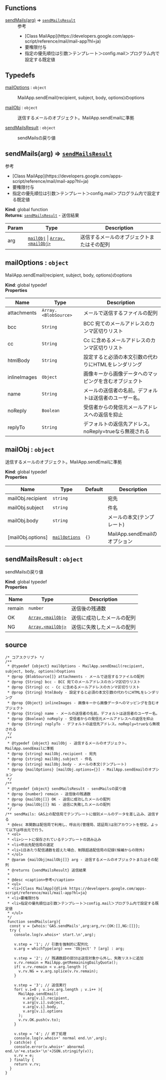 ## Functions

<dl>
<dt><a href="#sendMails">sendMails(arg)</a> ⇒ <code><a href="#sendMailsResult">sendMailsResult</a></code></dt>
<dd><caption>参考</caption>
<ul>
<li>[Class MailApp](https://developers.google.com/apps-script/reference/mail/mail-app?hl=ja)
<li>要権限付与
<li>指定の優先順位は引数＞テンプレート＞config.mail＞プログラム内で設定する既定値
</ul></dd>
</dl>

## Typedefs

<dl>
<dt><a href="#mailOptions">mailOptions</a> : <code>object</code></dt>
<dd><p>MailApp.sendEmail(recipient, subject, body, options)のoptions</p>
</dd>
<dt><a href="#mailObj">mailObj</a> : <code>object</code></dt>
<dd><p>送信するメールのオブジェクト。MailApp.sendEmailに準拠</p>
</dd>
<dt><a href="#sendMailsResult">sendMailsResult</a> : <code>object</code></dt>
<dd><p>sendMailsの戻り値</p>
</dd>
</dl>

<a name="sendMails"></a>

## sendMails(arg) ⇒ [<code>sendMailsResult</code>](#sendMailsResult)
<caption>参考</caption>
<ul>
<li>[Class MailApp](https://developers.google.com/apps-script/reference/mail/mail-app?hl=ja)
<li>要権限付与
<li>指定の優先順位は引数＞テンプレート＞config.mail＞プログラム内で設定する既定値
</ul>

**Kind**: global function  
**Returns**: [<code>sendMailsResult</code>](#sendMailsResult) - 送信結果  

| Param | Type | Description |
| --- | --- | --- |
| arg | [<code>mailObj</code>](#mailObj) \| [<code>Array.&lt;mailObj&gt;</code>](#mailObj) | 送信するメールのオブジェクトまたはその配列 |

<a name="mailOptions"></a>

## mailOptions : <code>object</code>
MailApp.sendEmail(recipient, subject, body, options)のoptions

**Kind**: global typedef  
**Properties**

| Name | Type | Description |
| --- | --- | --- |
| attachments | <code>Array.&lt;BlobSource&gt;</code> | メールで送信するファイルの配列 |
| bcc | <code>String</code> | BCC 宛てのメールアドレスのカンマ区切りリスト |
| cc | <code>String</code> | Cc に含めるメールアドレスのカンマ区切りリスト |
| htmlBody | <code>String</code> | 設定すると必須の本文引数の代わりにHTMLをレンダリング |
| inlineImages | <code>Object</code> | 画像キーから画像データへのマッピングを含むオブジェクト |
| name | <code>String</code> | メールの送信者の名前。デフォルトは送信者のユーザー名。 |
| noReply | <code>Boolean</code> | 受信者からの発信元メールアドレスへの返信を抑止 |
| replyTo | <code>String</code> | デフォルトの返信先アドレス。noReply=trueなら無視される |

<a name="mailObj"></a>

## mailObj : <code>object</code>
送信するメールのオブジェクト。MailApp.sendEmailに準拠

**Kind**: global typedef  
**Properties**

| Name | Type | Default | Description |
| --- | --- | --- | --- |
| mailObj.recipient | <code>string</code> |  | 宛先 |
| mailObj.subject | <code>string</code> |  | 件名 |
| mailObj.body | <code>string</code> |  | メールの本文(テンプレート) |
| [mailObj.options] | [<code>mailOptions</code>](#mailOptions) | <code>{}</code> | MailApp.sendEmailのオプション |

<a name="sendMailsResult"></a>

## sendMailsResult : <code>object</code>
sendMailsの戻り値

**Kind**: global typedef  
**Properties**

| Name | Type | Description |
| --- | --- | --- |
| remain | <code>number</code> | 送信後の残通数 |
| OK | [<code>Array.&lt;mailObj&gt;</code>](#mailObj) | 送信に成功したメールの配列 |
| NG | [<code>Array.&lt;mailObj&gt;</code>](#mailObj) | 送信に失敗したメールの配列 |


## source

```
/* コアスクリプト */
/**
 * @typedef {object} mailOptions - MailApp.sendEmail(recipient, subject, body, options)のoptions
 * @prop {BlobSource[]} attachments - メールで送信するファイルの配列
 * @prop {String} bcc - BCC 宛てのメールアドレスのカンマ区切りリスト
 * @prop {String} cc - Cc に含めるメールアドレスのカンマ区切りリスト
 * @prop {String} htmlBody - 設定すると必須の本文引数の代わりにHTMLをレンダリング
 * @prop {Object} inlineImages - 画像キーから画像データへのマッピングを含むオブジェクト
 * @prop {String} name - メールの送信者の名前。デフォルトは送信者のユーザー名。
 * @prop {Boolean} noReply - 受信者からの発信元メールアドレスへの返信を抑止
 * @prop {String} replyTo - デフォルトの返信先アドレス。noReply=trueなら無視される
 */
/**
 * @typedef {object} mailObj - 送信するメールのオブジェクト。MailApp.sendEmailに準拠
 * @prop {string} mailObj.recipient - 宛先
 * @prop {string} mailObj.subject - 件名
 * @prop {string} mailObj.body - メールの本文(テンプレート)
 * @prop {mailOptions} [mailObj.options={}] - MailApp.sendEmailのオプション
 */
/**
 * @typedef {object} sendMailsResult - sendMailsの戻り値
 * @prop {number} remain - 送信後の残通数
 * @prop {mailObj[]} OK - 送信に成功したメールの配列
 * @prop {mailObj[]} NG - 送信に失敗したメールの配列
 */
/** sendMails: GAS上の配信局でテンプレートに個別メールのデータを差し込み、送信する
 * @desc 本関数は配信局で利用し、呼出元(管理局、認証局)は別アカウントを想定。よって以下は呼出元で行う。
 * <ol>
 * <li>シートに保存されているテンプレートの読み込み
 * <li>呼出先配信局の選定
 * <li>1日あたり配信通数を超えた場合、制限超過配信局の記録(候補からの除外)
 * </ol>
 * @param {mailObj|mailObj[]} arg - 送信するメールのオブジェクトまたはその配列
 * @returns {sendMailsResult} 送信結果
 * 
 * @desc <caption>参考</caption>
 * <ul>
 * <li>[Class MailApp]{@link https://developers.google.com/apps-script/reference/mail/mail-app?hl=ja}
 * <li>要権限付与
 * <li>指定の優先順位は引数＞テンプレート＞config.mail＞プログラム内で設定する既定値
 * </ul>
 */
 function sendMails(arg){
  const v = {whois:'GAS.sendMails',arg:arg,rv:{OK:[],NG:[]}};
  try {
    console.log(v.whois+' start.\n',arg);
  
    v.step = '1'; // 引数を強制的に配列化
    v.arg = whichType(arg) === 'Object' ? [arg] : arg;

    v.step = '2'; // 残通数超の部分は送信対象から外し、失敗リストに追加
    v.rv.remain = MailApp.getRemainingDailyQuota();
    if( v.rv.remain < v.arg.length ){
      v.rv.NG = v.arg.splice(v.rv.remain);
    }

    v.step = '3'; // 送信実行
    for( v.i=0 ; v.i<v.arg.length ; v.i++ ){
      MailApp.sendEmail(
        v.arg[v.i].recipient,
        v.arg[v.i].subject,
        v.arg[v.i].body,
        v.arg[v.i].options
      );
      v.rv.OK.push(v.to);
    }

    v.step = '4'; // 終了処理
    console.log(v.whois+' normal end.\n',arg);
  } catch(e) {
    console.error(v.whois+' abnormal end.\n'+e.stack+'\n'+JSON.stringify(v));
    v.rv = e;
  } finally {
    return v.rv;
  }
}
```
